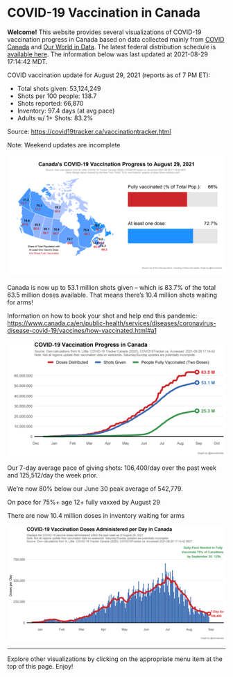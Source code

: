 COVID-19 Vaccination in Canada
==============================

**Welcome!** This website provides several visualizations of COVID-19
vaccination progress in Canada based on data collected mainly from
[COVID Canada](https://covid19tracker.ca/vaccinationtracker.html) and
[Our World in Data](https://ourworldindata.org/covid-vaccinations). The
latest federal distribution schedule is [available
here](https://www.canada.ca/en/public-health/services/diseases/2019-novel-coronavirus-infection/prevention-risks/covid-19-vaccine-treatment/vaccine-rollout.html).
The information below was last updated at 2021-08-29 17:14:42 MDT.

COVID vaccination update for August 29, 2021 (reports as of 7 PM ET):

-   Total shots given: 53,124,249
-   Shots per 100 people: 138.7
-   Shots reported: 66,870
-   Inventory: 97.4 days (at avg pace)
-   Adults w/ 1+ Shots: 83.2%

Source:
<a href="https://covid19tracker.ca/vaccinationtracker.html" class="uri">https://covid19tracker.ca/vaccinationtracker.html</a>

Note: Weekend updates are incomplete

![](Plots/plot_main.png)

Canada is now up to 53.1 million shots given – which is 83.7% of the
total 63.5 million doses available. That means there’s 10.4 million
shots waiting for arms!

Information on how to book your shot and help end this pandemic:
<a href="https://www.canada.ca/en/public-health/services/diseases/coronavirus-disease-covid-19/vaccines/how-vaccinated.html#a1" class="uri">https://www.canada.ca/en/public-health/services/diseases/coronavirus-disease-covid-19/vaccines/how-vaccinated.html#a1</a>

![](Plots/plot_total.png)

Our 7-day average pace of giving shots: 106,400/day over the past week
and 125,512/day the week prior.

We’re now 80% below our June 30 peak average of 542,779.

On pace for 75%+ age 12+ fully vaxxed by August 29

There are now 10.4 million doses in inventory waiting for arms

![](Plots/pace_national.png)

------------------------------------------------------------------------

Explore other visualizations by clicking on the appropriate menu item at
the top of this page. Enjoy!
